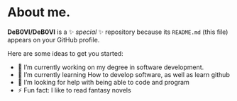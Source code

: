 # About me. 


**DeB0VI/DeB0VI** is a ✨ _special_ ✨ repository because its `README.md` (this file) appears on your GitHub profile.

Here are some ideas to get you started:

- 🔭 I’m currently working on my degree in software development. 
- 🌱 I’m currently learning How to develop software, as well as learn github
- 🤔 I’m looking for help with being able to code and program 
- ⚡ Fun fact: I like to read fantasy novels 

